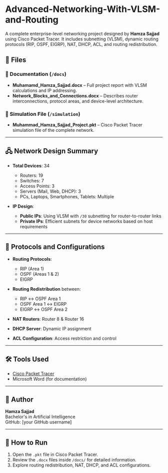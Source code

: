 # Advanced-Networking-With-VLSM-and-Routing

A complete enterprise-level networking project designed by **Hamza Sajjad** using Cisco Packet Tracer. It includes subnetting (VLSM), dynamic routing protocols (RIP, OSPF, EIGRP), NAT, DHCP, ACL, and routing redistribution.


## 📁 Files

### 📄 Documentation (`/docs`)
- **Muhamamd_Hamza_Sajjad.docx** – Full project report with VLSM calculations and IP addressing.
- **Network_Blocks_and_Connections.docx** – Describes router interconnections, protocol areas, and device-level architecture.

### 🧪 Simulation File (`/simulation`)
- **Muhammad_Hamza_Sajjad_Project.pkt** – Cisco Packet Tracer simulation file of the complete network.

---

## 🖧 Network Design Summary

- **Total Devices**: 34  
  - Routers: 19  
  - Switches: 7  
  - Access Points: 3  
  - Servers (Mail, Web, DHCP): 3  
  - PCs, Laptops, Smartphones, Tablets: Multiple  

- **IP Design**:  
  - **Public IPs**: Using VLSM with `/30` subnetting for router-to-router links  
  - **Private IPs**: Efficient subnets for device networks based on host requirements  

---

## 🔁 Protocols and Configurations

- **Routing Protocols**:  
  - RIP (Area 1)  
  - OSPF (Areas 1 & 2)  
  - EIGRP  

- **Routing Redistribution** between:
  - RIP ↔ OSPF Area 1  
  - OSPF Area 1 ↔ EIGRP  
  - EIGRP ↔ OSPF Area 2  

- **NAT Routers**: Router 8 & Router 16  
- **DHCP Server**: Dynamic IP assignment  
- **ACL Configuration**: Access restriction and control  

---

## 🛠 Tools Used

- [Cisco Packet Tracer](https://www.netacad.com/courses/packet-tracer)
- Microsoft Word (for documentation)

---

## 👤 Author

**Hamza Sajjad**  
Bachelor's in Artificial Intelligence  
GitHub: [your GitHub username]  

---

## 📌 How to Run

1. Open the `.pkt` file in Cisco Packet Tracer.
2. Review the `.docx` files inside `/docs/` for detailed information.
3. Explore routing redistribution, NAT, DHCP, and ACL configurations.

